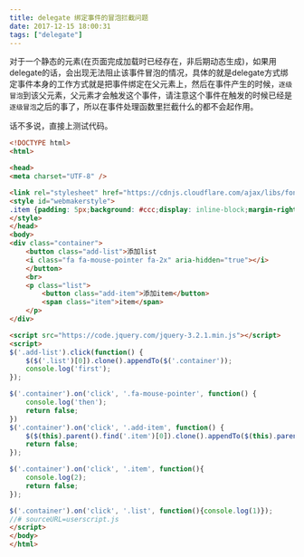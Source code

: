 ```yaml
---
title: delegate 绑定事件的冒泡拦截问题
date: 2017-12-15 18:00:31
tags: ["delegate"]
---
```


对于一个静态的元素(在页面完成加载时已经存在，非后期动态生成)，如果用delegate的话，会出现无法阻止该事件冒泡的情况，具体的就是delegate方式绑定事件本身的工作方式就是把事件绑定在父元素上，然后在事件产生的时候，`逐级冒泡`到该父元素，父元素才会触发这个事件，请注意这个事件在触发的时候已经是`逐级冒泡`之后的事了，所以在事件处理函数里拦截什么的都不会起作用。
<!-- more -->
话不多说，直接上测试代码。

```html
<!DOCTYPE html>
<html>

<head>
<meta charset="UTF-8" />

<link rel="stylesheet" href="https://cdnjs.cloudflare.com/ajax/libs/font-awesome/4.7.0/css/font-awesome.min.css"></link>
<style id="webmakerstyle">
.item {padding: 5px;background: #ccc;display: inline-block;margin-right:5px;}
</style>
</head>
<body>
<div class="container">
	<button class="add-list">添加list
	<i class="fa fa-mouse-pointer fa-2x" aria-hidden="true"></i>
	</button>
	<br>
	<p class="list">
		<button class="add-item">添加item</button>
		<span class="item">item</span>	
	</p>
</div>

<script src="https://code.jquery.com/jquery-3.2.1.min.js"></script>
<script>
$('.add-list').click(function() {
	$($('.list')[0]).clone().appendTo($('.container'));
	console.log('first');
});

$('.container').on('click', '.fa-mouse-pointer', function() {
	console.log('then');
	return false;
})
$('.container').on('click', '.add-item', function() {
	$($(this).parent().find('.item')[0]).clone().appendTo($(this).parent());
	return false;
});

$('.container').on('click', '.item', function(){
	console.log(2);
	return false;
});

$('.container').on('click', '.list', function(){console.log(1)});
//# sourceURL=userscript.js
</script>
</body>
</html>
```